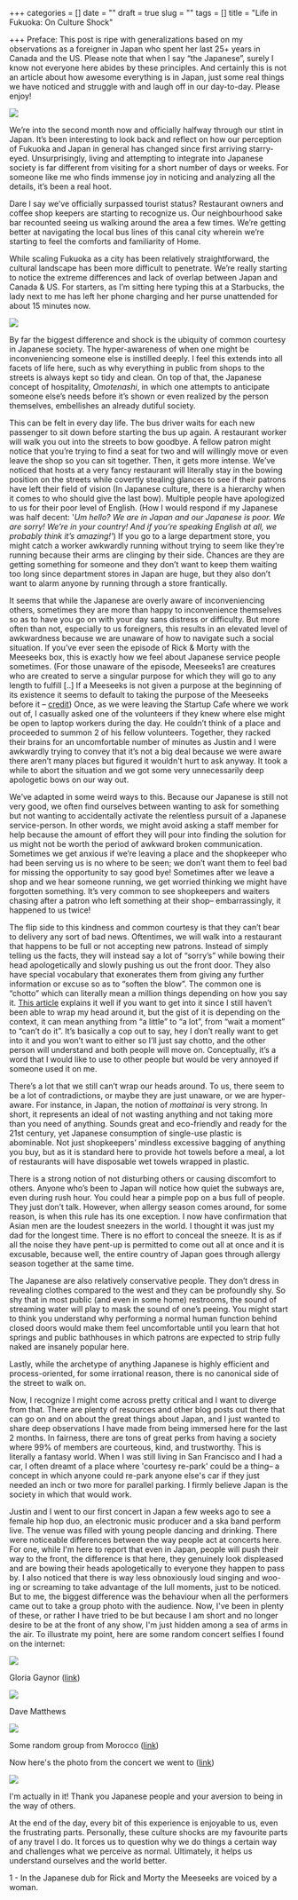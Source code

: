 +++
categories = []
date = ""
draft = true
slug = ""
tags = []
title = "Life in Fukuoka: On Culture Shock"

+++
Preface: This post is ripe with generalizations based on my observations as a foreigner in Japan who spent her last 25+ years in Canada and the US. Please note that when I say “the Japanese”, surely I know not everyone here abides by these principles. And certainly this is not an article about how awesome everything is in Japan, just some real things we have noticed and struggle with and laugh off in our day-to-day. Please enjoy!

![](/uploads/IMG_20190316_181941.jpg)

We’re into the second month now and officially halfway through our stint in Japan. It’s been interesting to look back and reflect on how our perception of Fukuoka and Japan in general has changed since first arriving starry-eyed. Unsurprisingly, living and attempting to integrate into Japanese society is far different from visiting for a short number of days or weeks. For someone like me who finds immense joy in noticing and analyzing all the details, it’s been a real hoot.

Dare I say we’ve officially surpassed tourist status? Restaurant owners and coffee shop keepers are starting to recognize us. Our neighbourhood sake bar recounted seeing us walking around the area a few times. We’re getting better at navigating the local bus lines of this canal city wherein we’re starting to feel the comforts and familiarity of Home.

While scaling Fukuoka as a city has been relatively straightforward, the cultural landscape has been more difficult to penetrate. We’re really starting to notice the extreme differences and lack of overlap between Japan and Canada & US. For starters, as I’m sitting here typing this at a Starbucks, the lady next to me has left her phone charging and her purse unattended for about 15 minutes now.

![](/uploads/MVIMG_20190328_154046.jpg)

By far the biggest difference and shock is the ubiquity of common courtesy in Japanese society. The hyper-awareness of when one might be inconveniencing someone else is instilled deeply. I feel this extends into all facets of life here, such as why everything in public from shops to the streets is always kept so tidy and clean. On top of that, the Japanese concept of hospitality, _Omotenashi_, in which one attempts to anticipate someone else’s needs before it’s shown or even realized by the person themselves, embellishes an already dutiful society.

This can be felt in every day life. The bus driver waits for each new passenger to sit down before starting the bus up again. A restaurant worker will walk you out into the streets to bow goodbye. A fellow patron might notice that you’re trying to find a seat for two and will willingly move or even leave the shop so you can sit together. Then, it gets more intense. We’ve noticed that hosts at a very fancy restaurant will literally stay in the bowing position on the streets while covertly stealing glances to see if their patrons have left their field of vision (In Japanese culture, there is a hierarchy when it comes to who should give the last bow). Multiple people have apologized to us for their poor level of English. (How I would respond if my Japanese was half decent: '_Um hello? We are in Japan and our Japanese is poor. We are sorry! We’re in your country! And if you’re speaking English at all, we probably think it’s amazing!'_) If you go to a large department store, you might catch a worker awkwardly running without trying to seem like they’re running because their arms are clinging by their side. Chances are they are getting something for someone and they don’t want to keep them waiting too long since department stores in Japan are huge, but they also don’t want to alarm anyone by running through a store frantically.

It seems that while the Japanese are overly aware of inconveniencing others, sometimes they are more than happy to inconvenience themselves so as to have you go on with your day sans distress or difficulty. But more often than not, especially to us foreigners, this results in an elevated level of awkwardness because we are unaware of how to navigate such a social situation. If you’ve ever seen the episode of Rick & Morty with the Meeseeks box, this is exactly how we feel about Japanese service people sometimes. (For those unaware of the episode, Meeseeks1 are creatures who are created to serve a singular purpose for which they will go to any length to fulfill \[..\] If a Meeseeks is not given a purpose at the beginning of its existence it seems to default to taking the purpose of the Meeseeks before it – [credit](https://rickandmorty.fandom.com/wiki/Mr._Meeseeks "credit"))  Once, as we were leaving the Startup Cafe where we work out of, I casually asked one of the volunteers if they knew where else might be open to laptop workers during the day. He couldn’t think of a place and proceeded to summon 2 of his fellow volunteers. Together, they racked their brains for an uncomfortable number of minutes as Justin and I were awkwardly trying to convey that it’s not a big deal because we were aware there aren’t many places but figured it wouldn't hurt to ask anyway. It took a while to abort the situation and we got some very unnecessarily deep apologetic bows on our way out.

We’ve adapted in some weird ways to this. Because our Japanese is still not very good, we often find ourselves between wanting to ask for something but not wanting to accidentally activate the relentless pursuit of a Japanese service-person. In other words, we might avoid asking a staff member for help because the amount of effort they will pour into finding the solution for us might not be worth the period of awkward broken communication.  Sometimes we get anxious if we’re leaving a place and the shopkeeper who had been serving us is no where to be seen; we don’t want them to feel bad for missing the opportunity to say good bye! Sometimes after we leave a shop and we hear someone running, we get worried thinking we might have forgotten something. It’s very common to see shopkeepers and waiters chasing after a patron who left something at their shop– embarrassingly, it happened to us twice!

The flip side to this kindness and common courtesy is that they can’t bear to delivery any sort of bad news. Oftentimes, we will walk into a restaurant that happens to be full or not accepting new patrons. Instead of simply telling us the facts, they will instead say a lot of “sorry’s” while bowing their head apologetically and slowly pushing us out the front door. They also have special vocabulary that exonerates them from giving any further information or excuse so as to “soften the blow”. The common one is “chotto” which can literally mean a million things depending on how you say it. [This article](https://rickandmorty.fandom.com/wiki/Mr._Meeseeks "https://rickandmorty.fandom.com/wiki/Mr._Meeseeks") explains it well if you want to get into it since I still haven’t been able to wrap my head around it, but the gist of it is depending on the context, it can mean anything from “a little” to “a lot”, from “wait a moment” to “can’t do it”. It’s basically a cop out to say, hey I don’t really want to get into it and you won’t want to either so I’ll just say chotto, and the other person will understand and both people will move on. Conceptually, it’s a word that I would like to use to other people but would be very annoyed if someone used it on me.

There’s a lot that we still can’t wrap our heads around. To us, there seem to be a lot of contradictions, or maybe they are just unaware, or we are hyper-aware. For instance, in Japan, the notion of _mottainai_ is very strong. In short, it represents an ideal of not wasting anything and not taking more than you need of anything. Sounds great and eco-friendly and ready for the 21st century, yet Japanese consumption of single-use plastic is abominable. Not just shopkeepers’ mindless excessive bagging of anything you buy, but as it is standard here to provide hot towels before a meal, a lot of restaurants will have disposable wet towels wrapped in plastic.

There is a strong notion of not disturbing others or causing discomfort to others. Anyone who’s been to Japan will notice how quiet the subways are, even during rush hour. You could hear a pimple pop on a bus full of people. They just don’t talk. However, when allergy season comes around, for some reason, is when this rule has its one exception. I now have confirmation that Asian men are the loudest sneezers in the world. I thought it was just my dad for the longest time. There is no effort to conceal the sneeze. It is as if all the noise they have pent-up is permitted to come out all at once and it is excusable, because well, the entire country of Japan goes through allergy season together at the same time.

The Japanese are also relatively conservative people. They don’t dress in revealing clothes compared to the west and they can be profoundly shy. So shy that in most public (and even in some home) restrooms, the sound of streaming water will play to mask the sound of one’s peeing. You might start to think you understand why performing a normal human function behind closed doors would make them feel uncomfortable until you learn that hot springs and public bathhouses in which patrons are expected to strip fully naked are insanely popular here.

Lastly, while the archetype of anything Japanese is highly efficient and process-oriented, for some irrational reason, there is no canonical side of the street to walk on.

Now, I recognize I might come across pretty critical and I want to diverge from that. There are plenty of resources and other blog posts out there that can go on and on about the great things about Japan, and I just wanted to share deep observations I have made from being immersed here for the last 2 months. In fairness, there are tons of great perks from having a society where 99% of members are courteous, kind, and trustworthy. This is literally a fantasy world. When I was still living in San Francisco and I had a car, I often dreamt of a place where 'courtesy re-park' could be a thing– a concept in which anyone could re-park anyone else's car if they just needed an inch or two more for parallel parking. I firmly believe Japan is the society in which that would work.

Justin and I went to our first concert in Japan a few weeks ago to see a female hip hop duo, an electronic music producer and a ska band perform live. The venue was filled with young people dancing and drinking. There were noticeable differences between the way people act at concerts here. For one, while I'm here to report that even in Japan, people will push their way to the front, the difference is that here, they genuinely look displeased and are bowing their heads apologetically to everyone they happen to pass by. I also noticed that there is way less obnoxiously loud singing and woo-ing or screaming to take advantage of the lull moments, just to be noticed. But to me, the biggest difference was the behaviour when all the performers came out to take a group photo with the audience. Now, I've been in plenty of these, or rather I have tried to be but because I am short and no longer desire to be at the front of any show, I'm just hidden among a sea of arms in the air. To illustrate my point, here are some random concert selfies I found on the internet:

![](/uploads/CMtgeL2WEAEiGTr.jpeg)

Gloria Gaynor ([link](https://twitter.com/gloriagaynor/status/633706245032144896 "link"))

![](/uploads/a79d168b32a28a222a12fecaaef95b99.jpg)

Dave Matthews

![](/uploads/544947_10152488638743806_2699667185578059831_n.jpg)

Some random group from Morocco ([link](https://moroccosmodernlife.wordpress.com/ "link"))

Now here's the photo from the concert we went to ([link](https://twitter.com/aboutmusicjp/status/1107642086306648065/photo/1))

![](/uploads/D18imRwVYAE8ghC.jpeg)

I'm actually in it! Thank you Japanese people and your aversion to being in the way of others.

At the end of the day, every bit of this experience is enjoyable to us, even the frustrating parts. Personally, these culture shocks are my favourite parts of any travel I do. It forces us to question why we do things a certain way and challenges what we perceive as normal. Ultimately, it helps us understand ourselves and the world better.

1 - In the Japanese dub for Rick and Morty the Meeseeks are voiced by a woman.